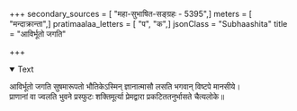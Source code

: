 +++
secondary_sources = [ "महा-सुभाषित-सङ्ग्रहः - 5395",]
meters = [ "मन्दाक्रान्ता",]
pratimaalaa_letters = [ "प", "क",]
jsonClass = "Subhaashita"
title = "आविर्भूतो जगति"

+++

<details open><summary>Text</summary>

आविर्भूतो जगति सुषमारूपतो भौतिकेऽस्मिन् ज्ञानात्मासौ लसति भगवान् विष्टपे मानसीये।  
प्राणानां वा ज्वलति भुवने प्रस्फुटः शक्तिमूर्त्या प्रेमद्वारा प्रकटिततनुर्भासते चैत्यलोके॥
</details>
